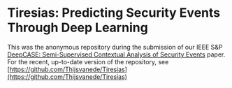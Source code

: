 # Tiresias: Predicting Security Events Through Deep Learning
This was the anonymous repository during the submission of our IEEE S&P [DeepCASE: Semi-Supervised Contextual Analysis of Security Events](https://vm-thijs.ewi.utwente.nl/static/homepage/papers/deepcase.pdf) paper.
For the recent, up-to-date version of the repository, see [https://github.com/Thijsvanede/Tiresias](https://github.com/Thijsvanede/Tiresias)
